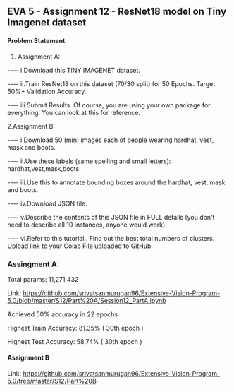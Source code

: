 ## EVA 5 - Assignment 12 - ResNet18 model on Tiny Imagenet dataset

#### Problem Statement

1. Assignment A:

----  i.Download this TINY IMAGENET dataset.
   
----  ii.Train ResNet18 on this dataset (70/30 split) for 50 Epochs. Target 50%+ Validation Accuracy.
   
----  iii.Submit Results. Of course, you are using your own package for everything. You can look at this for reference.

2.Assignment B:

----  i.Download 50 (min) images each of people wearing hardhat, vest, mask and boots.
  
----  ii.Use these labels (same spelling and small letters): hardhat,vest,mask,boots
  
----  iii.Use this to annotate bounding boxes around the hardhat, vest, mask and boots.
  
----  iv.Download JSON file.
  
----  v.Describe the contents of this JSON file in FULL details (you don't need to describe all 10 instances, anyone would work).
  
----  vi.Refer to this tutorial . Find out the best total numbers of clusters. Upload link to your Colab File uploaded to GitHub.

### Assingment A:

Total params: 11,271,432

Link: https://github.com/srivatsanmurugan96/Extensive-Vision-Program-5.0/blob/master/S12/Part%20A/Session12_PartA.ipynb

Achieved 50% accuracy in 22 epochs

Highest Train Accuracy: 81.35% ( 30th epoch )

Highest Test Accuracy: 58.74% ( 30th epoch )

#### Assignment B

Link: https://github.com/srivatsanmurugan96/Extensive-Vision-Program-5.0/tree/master/S12/Part%20B
